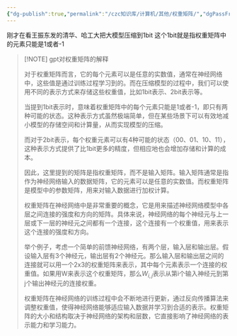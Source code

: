 ```yaml
---
{"dg-publish":true,"permalink":"/czc知识库/计算机/其他/权重矩阵/","dgPassFrontmatter":true,"created":"2024-06-18T17:45:20.954+08:00","updated":"2024-12-08T12:27:33.538+08:00"}
---
```



刚才在看王振东发的清华、哈工大把大模型压缩到1bit
这个1bit就是指权重矩阵中的元素只能是1或者-1

>[!NOTE] gpt对权重矩阵的解释
>   
> 对于权重矩阵而言，它的每个元素可以是任意的实数值，通常在神经网络中，这些值是通过训练过程学习到的。而在压缩模型的过程中，我们可以使用不同的表示方式来存储这些权重值，比如1bit表示、2bit表示等。
> 
> 当提到1bit表示时，意味着权重矩阵中的每个元素只能是1或者-1，即只有两种可能的状态。这种表示方式虽然极端简单，但在某些场景下可以有效地减小模型的存储空间和计算量，从而实现模型的压缩。
> 
> 而对于2bit表示，每个权重元素可以有4种可能的状态（00、01、10、11），这种表示方式提供了比1bit更多的精度，但相应地也会增加存储和计算的成本。
> 
> 因此，这里提到的矩阵是指权重矩阵，而不是输入矩阵。输入矩阵通常是指作为神经网络输入的数据矩阵，它的元素可以是任意的实数值。而权重矩阵是模型中的参数矩阵，用来对输入数据进行加权计算。
> 
> 权重矩阵在神经网络中是非常重要的概念，它是用来描述神经网络模型中各层之间连接的强度和方向的矩阵。具体来说，神经网络的每个神经元与上一层或下一层的神经元之间都有一个连接，这个连接有一个权重值，用来表示这个连接的强度和方向。
> 
> 举个例子，考虑一个简单的前馈神经网络，有两个层，输入层和输出层。假设输入层有3个神经元，输出层有2个神经元。那么输入层和输出层之间的连接就可以用一个2x3的权重矩阵来表示，其中每个元素表示一个连接的权重值。如果用W来表示这个权重矩阵，那么$W_{i,j}$表示从第i个输入神经元到第j个输出神经元的连接权重。
> 
> 权重矩阵在神经网络的训练过程中会不断地进行更新，通过反向传播算法来调整权重值，使得神经网络能够适应输入数据并学习到合适的表示。权重矩阵的大小和结构取决于神经网络的架构和层数，它直接影响了神经网络的表示能力和学习能力。
